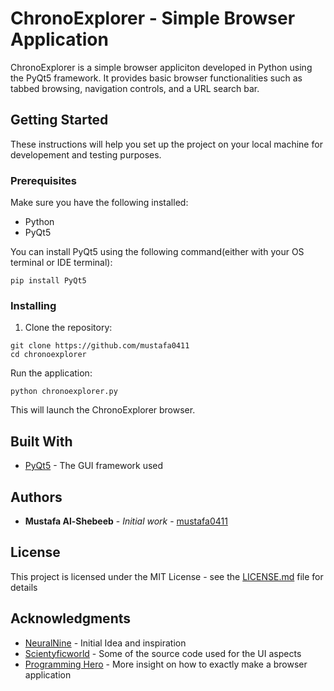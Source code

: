# ChronoExplorer - Simple Browser Application

ChronoExplorer is a simple browser appliciton developed in Python using the PyQt5 framework. It provides basic browser functionalities such as tabbed browsing, navigation controls, and a URL search bar.

## Getting Started

These instructions will help you set up the project on your local machine for developement and testing purposes.

### Prerequisites

Make sure you have the following installed:

* Python
* PyQt5

You can install PyQt5 using the following command(either with your OS terminal or IDE terminal):

```
pip install PyQt5
```

### Installing

1. Clone the repository:

```
git clone https://github.com/mustafa0411
cd chronoexplorer
```

Run the application:

```
python chronoexplorer.py
```

This will launch the ChronoExplorer browser.

## Built With

* [PyQt5](https://build-system.fman.io/pyqt5-tutorial) - The GUI framework used

## Authors

* **Mustafa Al-Shebeeb** - *Initial work* - [mustafa0411](https://github.com/mustafa0411)

## License

This project is licensed under the MIT License - see the [LICENSE.md](LICENSE.md) file for details

## Acknowledgments

* [NeuralNine](https://www.youtube.com/watch?v=v02KG5S_ESo&list=PLAwqZp-o6gRSY803wbTWuHu4lZRbMcFDY&index=14) - Initial Idea and inspiration
* [Scientyficworld](https://scientyficworld.org/how-to-build-a-browser-using-python/) - Some of the source code used for the UI aspects
* [Programming Hero](https://www.youtube.com/watch?v=z-5bZ8EoKu4&list=PLAwqZp-o6gRSY803wbTWuHu4lZRbMcFDY&index=15) - More insight on how to exactly make a browser application

